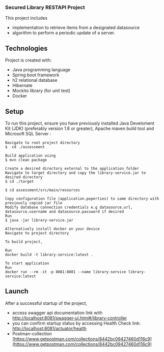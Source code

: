 ### Secured Library RESTAPI Project

This project includes 
* implementation to retrieve items from a designated datasource
* algorithm to perform a periodic update of a server.


## Technologies
Project is created with:
* Java programming language
* Spring boot framework
* h2 relational database
* Hibernate
* Mockito library (for unit test)
* Docker


## Setup
To run this project, ensure you have previously installed Java Develoment Kit (JDK) (preferably version 1.8 or greater), Apache maven build tool and Microsoft SQL Server :

```
Navigate to root project directory 
$  cd ./assessment

Build application using
$ mvn clean package 

Create a desired directory external to the application folder
Navigate to target directory and copy the library-service.jar to desired directory 
$ cd ./target

$ cd assessment/src/main/resources

Copy configuration file (application.poperties) to same directory with previously copied jar file
Modify database connection credentials e.g datasource.url, datasource.username and datasource.password if desired
Run 
$ java -jar library-service.jar

Alternatively install docker on your device
Navigate to project directory

To build project,

Run 
docker build -t library-service:latest .

To start application
Run 
docker run --rm -it -p 8081:8081 --name library-service library-service:latest

```

## Launch
After a successful startup of the project, 
* access swagger api documentation link with [http://localhost:8081/swagger-ui.html#/library-controller](http://localhost:8081/swagger-ui.html#/library-controller)
* you can confirm startup status by accessing Health Check link: [http://localhost:8081/actuator/health](http://localhost:8081/actuator/health)
* Postman-collection [https://www.getpostman.com/collections/8442bc09427460d116c9](https://www.getpostman.com/collections/8442bc09427460d116c9)





